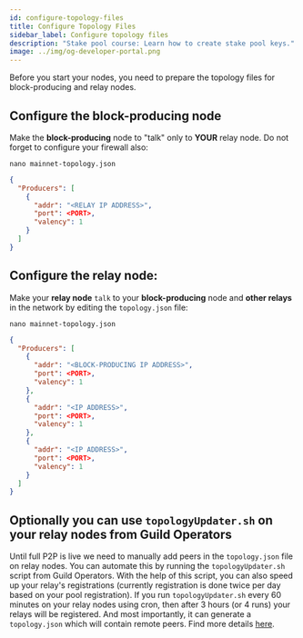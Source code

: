 ```yaml
---
id: configure-topology-files
title: Configure Topology Files
sidebar_label: Configure topology files
description: "Stake pool course: Learn how to create stake pool keys."
image: ../img/og-developer-portal.png
---
```


Before you start your nodes, you need to prepare the topology files for block-producing and relay nodes.

## Configure the block-producing node

Make the __block-producing__ node to "talk" only to __YOUR__ relay node. Do not forget to configure your firewall also:

    nano mainnet-topology.json

```json
{
  "Producers": [
    {
      "addr": "<RELAY IP ADDRESS>",
      "port": <PORT>,
      "valency": 1
    }
  ]
}
```

## Configure the relay node:

Make your __relay node__ `talk` to your __block-producing__ node and __other relays__ in the network by editing the `topology.json` file:


    nano mainnet-topology.json

```json
{
  "Producers": [
    {
      "addr": "<BLOCK-PRODUCING IP ADDRESS>",
      "port": <PORT>,
      "valency": 1
    },
    {
      "addr": "<IP ADDRESS>",
      "port": <PORT>,
      "valency": 1
    },
    {
      "addr": "<IP ADDRESS>",
      "port": <PORT>,
      "valency": 1
    }
  ]
}
```

## Optionally you can use `topologyUpdater.sh` on your relay nodes from Guild Operators

Until full P2P is live we need to manually add peers in the `topology.json` file on relay nodes. You can automate this by running the `topologyUpdater.sh` script from Guild Operators. With the help of this script, you can also speed up your relay's registrations (currently registration is done twice per day based on your pool registration). If you run `topologyUpdater.sh` every 60 minutes on your relay nodes using cron, then after 3 hours (or 4 runs) your relays will be registered. And most importantly, it can generate a `topology.json` which will contain remote peers. Find more details [here](https://cardano-community.github.io/guild-operators/Scripts/topologyupdater/). 
